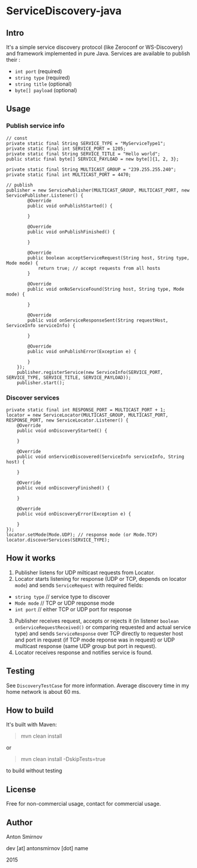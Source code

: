 # ServiceDiscovery-java

## Intro

It's a simple service discovery protocol (like Zeroconf or WS-Discovery) and framework implemented in pure Java.
Services are available to publish their :
* `int port` (required)
* `string type` (required)
* `string title` (optional)
* `byte[] payload` (optional)

## Usage

### Publish service info

    // const
    private static final String SERVICE_TYPE = "MyServiceType1";
    private static final int SERVICE_PORT = 1205;
    private static final String SERVICE_TITLE = "Hello world";
    public static final byte[] SERVICE_PAYLOAD = new byte[]{1, 2, 3};
    
    private static final String MULTICAST_GROUP = "239.255.255.240";
    private static final int MULTICAST_PORT = 4470;

    // publish
    publisher = new ServicePublisher(MULTICAST_GROUP, MULTICAST_PORT, new ServicePublisher.Listener() {
            @Override
            public void onPublishStarted() {

            }

            @Override
            public void onPublishFinished() {

            }

            @Override
            public boolean acceptServiceRequest(String host, String type, Mode mode) {
                return true; // accept requests from all hosts
            }

            @Override
            public void onNoServiceFound(String host, String type, Mode mode) {

            }

            @Override
            public void onServiceResponseSent(String requestHost, ServiceInfo serviceInfo) {

            }

            @Override
            public void onPublishError(Exception e) {

            }
        });
        publisher.registerService(new ServiceInfo(SERVICE_PORT, SERVICE_TYPE, SERVICE_TITLE, SERVICE_PAYLOAD));
        publisher.start();
    
### Discover services

    private static final int RESPONSE_PORT = MULTICAST_PORT + 1;
    locator = new ServiceLocator(MULTICAST_GROUP, MULTICAST_PORT, RESPONSE_PORT, new ServiceLocator.Listener() {
        @Override
        public void onDiscoveryStarted() {
            
        }

        @Override
        public void onServiceDiscovered(ServiceInfo serviceInfo, String host) {

        }

        @Override
        public void onDiscoveryFinished() {

        }

        @Override
        public void onDiscoveryError(Exception e) {

        }
    });
    locator.setMode(Mode.UDP); // response mode (or Mode.TCP)
    locator.discoverServices(SERVICE_TYPE);

## How it works

1. Publisher listens for UDP milticast requests from Locator.
2. Locator starts listening for response (UDP or TCP, depends on locator `mode`) and sends `ServiceRequest` with required fields:
  * `string type` // service type to discover
  * `Mode mode` // TCP or UDP response mode
  * `int port` // either TCP or UDP port for response
3. Publisher receives request, accepts or rejects it (in listener `boolean onServiceRequestReceived()` or comparing requested and actual service type) and sends `ServiceResponse` over TCP directly to requester host and port in request (if TCP mode reponse was in request) or UDP multicast response (same UDP group but port in request).
4. Locator receives response and notifies service is found.
    
## Testing

See `DiscoveryTestCase` for more information. Average discovery time in my home network is about 60 ms.

## How to build

It's built with Maven:

> mvn clean install

or

> mvn clean install -DskipTests=true

to build without testing

## License
Free for non-commercial usage, contact for commercial usage.

## Author
Anton Smirnov

dev [at] antonsmirnov [dot] name

2015
